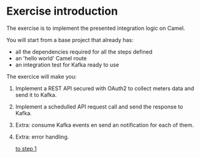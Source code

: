 # Exercise introduction

The exercise is to implement the presented integration logic on Camel.

You will start from a base project that already has:
- all the dependencies required for all the steps defined
- an 'hello world' Camel route
- an integration test for Kafka ready to use  

The exercice will make you:

1. Implement a REST API secured with OAuth2 to collect meters data and send it to Kafka.
2. Implement a schedulled API request call and send the response to Kafka.
3. Extra: consume Kafka events en send an notification for each of them. 
3. Extra: error handling.

    [to step 1](exercice-1-step-1.md) 

